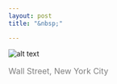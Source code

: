 ```yaml
---
layout: post
title: "&nbsp;"

---
```

![alt text](https://jonkalev.s3.us-west-2.amazonaws.com/20230314_wallstreet.jpg)
<p style="color: grey; font-size: 16px;">Wall Street, New York City</p>


